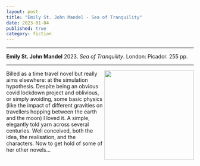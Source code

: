 ```yaml
---
layout: post
title: "Emily St. John Mandel - Sea of Tranquility"
date: 2023-01-04
published: true
category: fiction
---
```



***
<b>Emily St. John Mandel</b> 2023. _Sea of Tranquility_. London: Picador.  255 pp.

***

<img align="right" width="240" src="https://www.biblioimages.com/macmillanaus/getimage.aspx?class=books&assetversionid=705146&cat=default&size=large&id=51516">

Billed as a time travel novel but really aims elsewhere: at the simulation hypothesis.  Despite being an obvious covid lockdown project and oblivious, or simply avoiding, some basic physics (like the impact of different gravities on travellers hopping between the earth and the moon) I loved it. A simple, elegantly told yarn across several centuries.  Well conceived, both the idea, the realisation, and the characters.  Now to get hold of some of her other novels...


